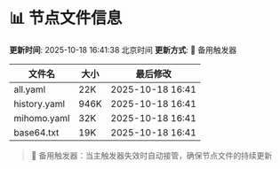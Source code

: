 # 📊 节点文件信息

**更新时间**: 2025-10-18 16:41:38 北京时间
**更新方式**: 🔄 备用触发器

| 文件名 | 大小 | 最后修改 |
|--------|------|----------|
| all.yaml | 22K | 2025-10-18 16:41 |
| history.yaml | 946K | 2025-10-18 16:41 |
| mihomo.yaml | 32K | 2025-10-18 16:41 |
| base64.txt | 19K | 2025-10-18 16:41 |

> 🔄 备用触发器：当主触发器失效时自动接管，确保节点文件的持续更新
